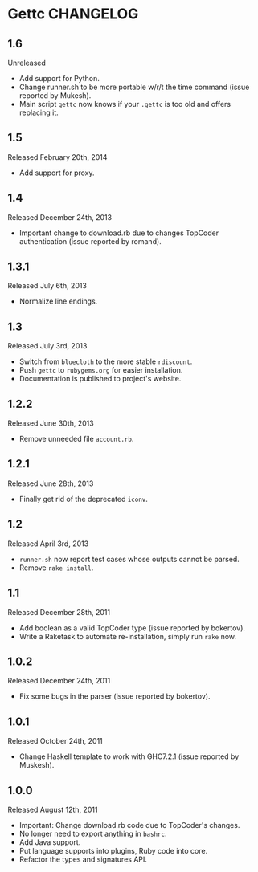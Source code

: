 # Gettc CHANGELOG

## 1.6
Unreleased
* Add support for Python.
* Change runner.sh to be more portable w/r/t the time command (issue reported by Mukesh).
* Main script `gettc` now knows if your `.gettc` is too old and offers replacing it.

## 1.5
Released February 20th, 2014
* Add support for proxy.

## 1.4
Released December 24th, 2013
* Important change to download.rb due to changes TopCoder authentication (issue reported by romand).

## 1.3.1
Released July 6th, 2013
* Normalize line endings.

## 1.3
Released July 3rd, 2013
* Switch from `bluecloth` to the more stable `rdiscount`.
* Push `gettc` to `rubygems.org` for easier installation.
* Documentation is published to project's website.

## 1.2.2
Released June 30th, 2013
* Remove unneeded file `account.rb`.

## 1.2.1
Released June 28th, 2013
* Finally get rid of the deprecated `iconv`.

## 1.2
Released April 3rd, 2013
* `runner.sh` now report test cases whose outputs cannot be parsed.
* Remove `rake install`.

## 1.1
Released December 28th, 2011
* Add boolean as a valid TopCoder type (issue reported by bokertov).
* Write a Raketask to automate re-installation, simply run `rake` now.

## 1.0.2
Released December 24th, 2011
* Fix some bugs in the parser (issue reported by bokertov).

## 1.0.1
Released October 24th, 2011
* Change Haskell template to work with GHC7.2.1 (issue reported by Muskesh).

## 1.0.0
Released August 12th, 2011
* Important: Change download.rb code due to TopCoder's changes.
* No longer need to export anything in `bashrc`.
* Add Java support.
* Put language supports into plugins, Ruby code into core.
* Refactor the types and signatures API.